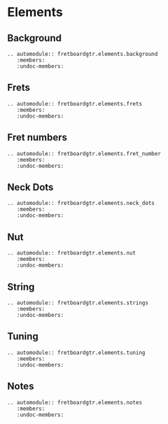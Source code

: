 # Elements

## Background

```{eval-rst}
.. automodule:: fretboardgtr.elements.background
   :members:
   :undoc-members:
```

## Frets

```{eval-rst}
.. automodule:: fretboardgtr.elements.frets
   :members:
   :undoc-members:
```

## Fret numbers

```{eval-rst}
.. automodule:: fretboardgtr.elements.fret_number
   :members:
   :undoc-members:
```

## Neck Dots

```{eval-rst}
.. automodule:: fretboardgtr.elements.neck_dots
   :members:
   :undoc-members:
```

## Nut

```{eval-rst}
.. automodule:: fretboardgtr.elements.nut
   :members:
   :undoc-members:
```

## String

```{eval-rst}
.. automodule:: fretboardgtr.elements.strings
   :members:
   :undoc-members:
```

## Tuning

```{eval-rst}
.. automodule:: fretboardgtr.elements.tuning
   :members:
   :undoc-members:
```

## Notes

```{eval-rst}
.. automodule:: fretboardgtr.elements.notes
   :members:
   :undoc-members:
```